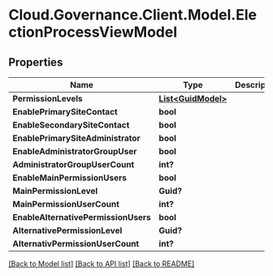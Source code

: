 # Cloud.Governance.Client.Model.ElectionProcessViewModel
## Properties

Name | Type | Description | Notes
------------ | ------------- | ------------- | -------------
**PermissionLevels** | [**List&lt;GuidModel&gt;**](GuidModel.md) |  | [optional] 
**EnablePrimarySiteContact** | **bool** |  | [optional] 
**EnableSecondarySiteContact** | **bool** |  | [optional] 
**EnablePrimarySiteAdministrator** | **bool** |  | [optional] 
**EnableAdministratorGroupUser** | **bool** |  | [optional] 
**AdministratorGroupUserCount** | **int?** |  | [optional] 
**EnableMainPermissionUsers** | **bool** |  | [optional] 
**MainPermissionLevel** | **Guid?** |  | [optional] 
**MainPermissionUserCount** | **int?** |  | [optional] 
**EnableAlternativePermissionUsers** | **bool** |  | [optional] 
**AlternativePermissionLevel** | **Guid?** |  | [optional] 
**AlternativPermissionUserCount** | **int?** |  | [optional] 

[[Back to Model list]](../README.md#documentation-for-models) [[Back to API list]](../README.md#documentation-for-api-endpoints) [[Back to README]](../README.md)

